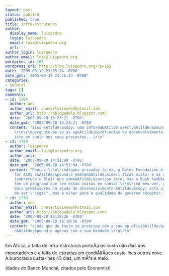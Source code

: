 ```yaml
---
layout: post
status: publish
published: true
title: Infra-estruturas
author:
  display_name: luispedro
  login: luispedro
  email: luis@luispedro.org
  url: ''
author_login: luispedro
author_email: luis@luispedro.org
wordpress_id: 165
wordpress_url: http://blog.luispedro.org/?p=165
date: '2005-09-19 23:35:24 -0700'
date_gmt: '2005-09-19 23:35:24 -0700'
categories:
- General
tags: []
comments:
- id: 1704
  author: ana
  author_email: anacertosimoes@hotmail.com
  author_url: http://ablogadela.blogspot.com/
  date: '2005-09-20 13:23:21 -0700'
  date_gmt: '2005-09-20 13:23:21 -0700'
  content: "isso &Atilde;&copy; uma informa&Atilde;&sect;&Atilde;&pound;o muito importante!
    \r\n\r\npergunto-me se as ag&Atilde;&ordf;ncias de desenvolvimento t&Atilde;&ordf;m
    isto em conta nos seus projectos...\r\n"
- id: 1709
  author: luispedro
  author_email: luis@luispedro.org
  author_url: ''
  date: '2005-09-20 14:51:04 -0700'
  date_gmt: '2005-09-20 14:51:04 -0700'
  content: "Poucas.\r\n\r\nAlguns privados (p ex, a Gates Foundation e Global Fund
    for AIDS s&Atilde;&pound;o emblem&Atilde;&iexcl;ticas nisto) e os anglo-sax&Atilde;&sup3;nicos
    (sobretudo o Blair que come&Atilde;&sect;ou isto, mas o Bush tamb&Atilde;&copy;m
    tem um programa que tem estas coisas em conta).\r\n\r\nA meu ver, um dos desenvolvimentos
    mais promissores na ajuda de desenvolvimento &Atilde;&copy; esta ajuda que deixou
    de ser \"cega\", mas a olhar para a qualidade do governo receptor."
- id: 1710
  author: ana
  author_email: anacertosimoes@hotmail.com
  author_url: http://ablogadela.blogspot.com/
  date: '2005-09-20 16:18:26 -0700'
  date_gmt: '2005-09-20 16:18:26 -0700'
  content: "ajuda que de facto se preocupa com a sua pp efici&Atilde;&ordf;ncia e
    n&Atilde;&pound;o apenas com a sua bondade.\r\n\r\n"
---
```

<p>Em &Atilde;frica, a falta de infra-estruturas portu&Atilde;&iexcl;rias custa oito dias aos importadores e a falta de estradas em condi&Atilde;&sect;&Atilde;&micro;es custa-lhes outros nove. A burocracia custa-lhes 43 dias, um m&Atilde;&ordf;s e meio.</p>
<p>(dados do Banco Mundial, citados pelo Economist)</p>
